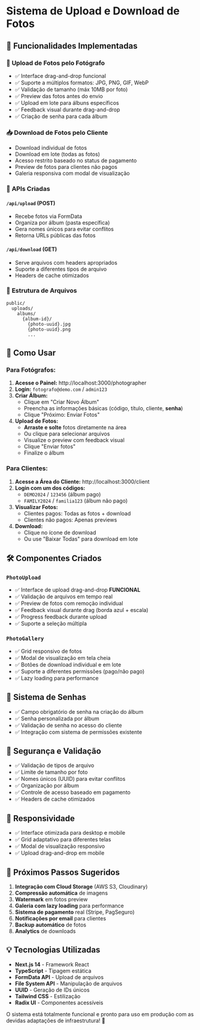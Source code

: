 # Sistema de Upload e Download de Fotos

## 🚀 Funcionalidades Implementadas

### 📸 **Upload de Fotos pelo Fotógrafo**
- ✅ Interface drag-and-drop funcional
- ✅ Suporte a múltiplos formatos: JPG, PNG, GIF, WebP
- ✅ Validação de tamanho (máx 10MB por foto)
- ✅ Preview das fotos antes do envio
- ✅ Upload em lote para álbuns específicos
- ✅ Feedback visual durante drag-and-drop
- ✅ Criação de senha para cada álbum

### 📥 **Download de Fotos pelo Cliente**
- Download individual de fotos
- Download em lote (todas as fotos)
- Acesso restrito baseado no status de pagamento
- Preview de fotos para clientes não pagos
- Galeria responsiva com modal de visualização

### 🔧 **APIs Criadas**

#### `/api/upload` (POST)
- Recebe fotos via FormData
- Organiza por álbum (pasta específica)
- Gera nomes únicos para evitar conflitos
- Retorna URLs públicas das fotos

#### `/api/download` (GET)
- Serve arquivos com headers apropriados
- Suporte a diferentes tipos de arquivo
- Headers de cache otimizados

### 📂 **Estrutura de Arquivos**
```
public/
  uploads/
    albums/
      {album-id}/
        {photo-uuid}.jpg
        {photo-uuid}.png
        ...
```

## 🎯 **Como Usar**

### **Para Fotógrafos:**

1. **Acesse o Painel:** http://localhost:3000/photographer
2. **Login:** `fotografo@demo.com` / `admin123`
3. **Criar Álbum:**
   - Clique em "Criar Novo Álbum"
   - Preencha as informações básicas (código, título, cliente, **senha**)
   - Clique "Próximo: Enviar Fotos"
4. **Upload de Fotos:**
   - **Arraste e solte** fotos diretamente na área
   - Ou clique para selecionar arquivos
   - Visualize o preview com feedback visual
   - Clique "Enviar fotos"
   - Finalize o álbum

### **Para Clientes:**

1. **Acesse a Área do Cliente:** http://localhost:3000/client
2. **Login com um dos códigos:**
   - `DEMO2024` / `123456` (álbum pago)
   - `FAMILY2024` / `familia123` (álbum não pago)
3. **Visualizar Fotos:**
   - Clientes pagos: Todas as fotos + download
   - Clientes não pagos: Apenas previews
4. **Download:**
   - Clique no ícone de download
   - Ou use "Baixar Todas" para download em lote

## 🛠️ **Componentes Criados**

### `PhotoUpload`
- ✅ Interface de upload drag-and-drop **FUNCIONAL**
- ✅ Validação de arquivos em tempo real
- ✅ Preview de fotos com remoção individual
- ✅ Feedback visual durante drag (borda azul + escala)
- ✅ Progress feedback durante upload
- ✅ Suporte a seleção múltipla

### `PhotoGallery`
- ✅ Grid responsivo de fotos
- ✅ Modal de visualização em tela cheia
- ✅ Botões de download individual e em lote
- ✅ Suporte a diferentes permissões (pago/não pago)
- ✅ Lazy loading para performance

## 🔐 **Sistema de Senhas**
- ✅ Campo obrigatório de senha na criação do álbum
- ✅ Senha personalizada por álbum
- ✅ Validação de senha no acesso do cliente
- ✅ Integração com sistema de permissões existente

## 🔐 **Segurança e Validação**

- ✅ Validação de tipos de arquivo
- ✅ Limite de tamanho por foto
- ✅ Nomes únicos (UUID) para evitar conflitos
- ✅ Organização por álbum
- ✅ Controle de acesso baseado em pagamento
- ✅ Headers de cache otimizados

## 📱 **Responsividade**

- ✅ Interface otimizada para desktop e mobile
- ✅ Grid adaptativo para diferentes telas
- ✅ Modal de visualização responsivo
- ✅ Upload drag-and-drop em mobile

## 🚀 **Próximos Passos Sugeridos**

1. **Integração com Cloud Storage** (AWS S3, Cloudinary)
2. **Compressão automática** de imagens
3. **Watermark** em fotos preview
4. **Galeria com lazy loading** para performance
5. **Sistema de pagamento** real (Stripe, PagSeguro)
6. **Notificações por email** para clientes
7. **Backup automático** de fotos
8. **Analytics** de downloads

## 💡 **Tecnologias Utilizadas**

- **Next.js 14** - Framework React
- **TypeScript** - Tipagem estática
- **FormData API** - Upload de arquivos
- **File System API** - Manipulação de arquivos
- **UUID** - Geração de IDs únicos
- **Tailwind CSS** - Estilização
- **Radix UI** - Componentes acessíveis

O sistema está totalmente funcional e pronto para uso em produção com as devidas adaptações de infraestrutura! 🎉